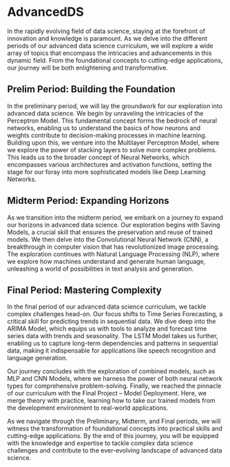 # AdvancedDS

In the rapidly evolving field of data science, staying at the forefront of innovation and knowledge is paramount. As we delve into the different periods of our advanced data science curriculum, we will explore a wide array of topics that encompass the intricacies and advancements in this dynamic field. From the foundational concepts to cutting-edge applications, our journey will be both enlightening and transformative.

## Prelim Period: Building the Foundation

In the preliminary period, we will lay the groundwork for our exploration into advanced data science. We begin by unraveling the intricacies of the Perceptron Model. This fundamental concept forms the bedrock of neural networks, enabling us to understand the basics of how neurons and weights contribute to decision-making processes in machine learning. Building upon this, we venture into the Multilayer Perceptron Model, where we explore the power of stacking layers to solve more complex problems. This leads us to the broader concept of Neural Networks, which encompasses various architectures and activation functions, setting the stage for our foray into more sophisticated models like Deep Learning Networks.

## Midterm Period: Expanding Horizons

As we transition into the midterm period, we embark on a journey to expand our horizons in advanced data science. Our exploration begins with Saving Models, a crucial skill that ensures the preservation and reuse of trained models. We then delve into the Convolutional Neural Network (CNN), a breakthrough in computer vision that has revolutionized image processing. The exploration continues with Natural Language Processing (NLP), where we explore how machines understand and generate human language, unleashing a world of possibilities in text analysis and generation.

## Final Period: Mastering Complexity

In the final period of our advanced data science curriculum, we tackle complex challenges head-on. Our focus shifts to Time Series Forecasting, a critical skill for predicting trends in sequential data. We dive deep into the ARIMA Model, which equips us with tools to analyze and forecast time series data with trends and seasonality. The LSTM Model takes us further, enabling us to capture long-term dependencies and patterns in sequential data, making it indispensable for applications like speech recognition and language generation.

Our journey concludes with the exploration of combined models, such as MLP and CNN Models, where we harness the power of both neural network types for comprehensive problem-solving. Finally, we reached the pinnacle of our curriculum with the Final Project – Model Deployment. Here, we merge theory with practice, learning how to take our trained models from the development environment to real-world applications.

As we navigate through the Preliminary, Midterm, and Final periods, we will witness the transformation of foundational concepts into practical skills and cutting-edge applications. By the end of this journey, you will be equipped with the knowledge and expertise to tackle complex data science challenges and contribute to the ever-evolving landscape of advanced data science.
